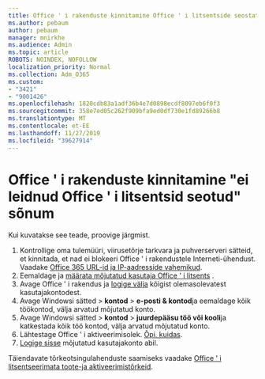 ```yaml
---
title: Office ' i rakenduste kinnitamine Office ' i litsentside seostatud sõnumit ei leitud
ms.author: pebaum
author: pebaum
manager: mnirkhe
ms.audience: Admin
ms.topic: article
ROBOTS: NOINDEX, NOFOLLOW
localization_priority: Normal
ms.collection: Adm_O365
ms.custom:
- "3421"
- "9001426"
ms.openlocfilehash: 1820cdb83a1adf36b4e7d0898ecdf8097eb6f0f3
ms.sourcegitcommit: 358e7ed05c262f909bfa9ed0df730e1fd89266b8
ms.translationtype: MT
ms.contentlocale: et-EE
ms.lasthandoff: 11/27/2019
ms.locfileid: "39627914"
---
```

# <a name="fixing-the-office-apps-couldnt-find-office-licenses-associated-message"></a>Office ' i rakenduste kinnitamine "ei leidnud Office ' i litsentsid seotud" sõnum

Kui kuvatakse see teade, proovige järgmist.

1. Kontrollige oma tulemüüri, viirusetõrje tarkvara ja puhverserveri sätteid, et kinnitada, et nad ei blokeeri Office ' i rakendustele Interneti-ühendust. Vaadake [Office 365 URL-id ja IP-aadresside vahemikud](https://docs.microsoft.com/office365/enterprise/urls-and-ip-address-ranges).
2. Eemaldage ja [määrata mõjutatud kasutaja Office ' i litsents](https://docs.microsoft.com/office365/admin/manage/assign-licenses-to-users) . 
3. Avage Office ' i rakendus ja [logige välja](https://support.office.com/article/5a20dc11-47e9-4b6f-945d-478cb6d92071) kõigist olemasolevatest kasutajakontodest.
4. Avage Windowsi sätted > **kontod** > **e-posti & kontod**ja eemaldage kõik töökontod, välja arvatud mõjutatud konto.
5. Avage Windowsi sätted > **kontod** > **juurdepääsu töö või kooli**ja katkestada kõik töö kontod, välja arvatud mõjutatud konto.
6. Lähtestage Office ' i aktiveerimisolek. [Õpi, kuidas](https://docs.microsoft.com/office365/troubleshoot/activation/reset-office-365-proplus-activation-state).
7. [Logige sisse](https://support.office.com/article/628ea040-f265-49de-b986-be09c3ebf8a9) mõjutatud kasutajakonto abil.

Täiendavate tõrkeotsingulahenduste saamiseks vaadake [Office ' i litsentseerimata toote-ja aktiveerimistõrkeid](https://support.office.com/Article/0d23d3c0-c19c-4b2f-9845-5344fedc4380).